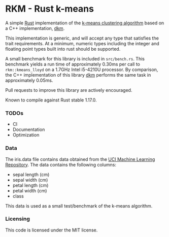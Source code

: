 # RKM - Rust k-means #

A simple [Rust](https://www.rust-lang.org) implementation of the [k-means clustering algorithm](http://en.wikipedia.org/wiki/K-means_clustering) based on a C++ implementation, [dkm](https://github.com/genbattle/dkm).

This implementation is generic, and will accept any type that satisfies the trait requirements. At a minimum, numeric types including the integer and floating point types built into rust should be supported.

A small benchmark for this library is included in `src/bench.rs`. This benchmark yields a run time of approximately 0.30ms per call to `rkm::kmeans_lloyd` on a 1.7GHz Intel i5-4210U processor. By comparison, the C++ implementation of this library [dkm](https://github.com/genbattle/dkm) performs the same task in approximately 0.05ms.

Pull requests to improve this library are actively encouraged.

Known to compile against Rust stable 1.17.0.

### TODOs ###
* CI
* Documentation
* Optimization

### Data ###
The iris.data file contains data obtained from the [UCI Machine Learning Repository](https://archive.ics.uci.edu/ml/datasets/Iris). The data contains the following columns:
 - sepal length (cm)
 - sepal width (cm)
 - petal length (cm)
 - petal width (cm)
 - class
 
 This data is used as a small test/benchmark of the k-means algorithm.

### Licensing ###
 This code is licensed under the MIT license.
